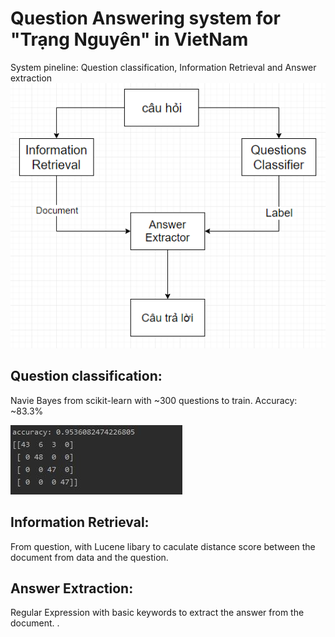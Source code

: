 # Question Answering system for "Trạng Nguyên" in VietNam
  System pineline: Question classification, Information Retrieval and Answer extraction
![pineline](image/pineline.png)
## Question classification:
  Navie Bayes from scikit-learn with ~300 questions to train.
  Accuracy: ~83.3%
  
![confusion_matrix](image/confusion_matrix.jpg)
## Information Retrieval:
  From question, with Lucene libary to caculate distance score between the document from data and the question.  
## Answer Extraction:
  Regular Expression with basic keywords to extract the answer from the document.    .

